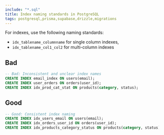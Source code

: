 ```yaml
---
include: "*.sql"
title: Index naming standards in PostgreSQL
tags: postgresql,prisma,supabase,drizzle,migrations
---
```


For indexes, use the following naming standards:

- `idx_tablename_columnname` for single column indexes,
- `idx_tablename_col1_col2` for multi-column indexes

## Bad

```sql
-- Bad: Inconsistent and unclear index names
CREATE INDEX email_index ON users(email);
CREATE INDEX user_orders ON orders(user_id);
CREATE INDEX idx_prod_cat_stat ON products(category, status);
```

## Good

```sql
-- Good: Consistent index naming
CREATE INDEX idx_users_email ON users(email);
CREATE INDEX idx_orders_user_id ON orders(user_id);
CREATE INDEX idx_products_category_status ON products(category, status);
```
